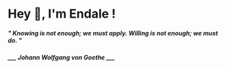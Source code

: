 <h1 title="head"> Hey 👋, I'm Endale !</h1>

**<h5><i>" Knowing is not enough; we must apply. Willing is not enough; we must do. "</i></h5>**

*<b>___ Johann Wolfgang von Goethe ___</b>*
